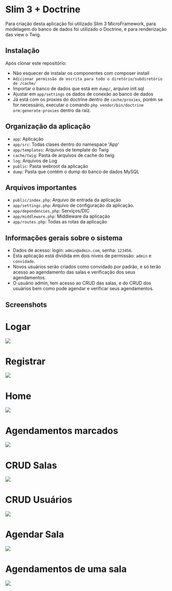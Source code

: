 # Slim 3 + Doctrine

Para criação desta aplicação foi utilizado Slim 3 MicroFramework, para modelagem
do banco de dados foi utilizado o Doctrine, e para renderização das view o Twig.


## Instalação
Após clonar este repositório:
* Não esquecer de instalar os componentes com composer install
* `Adicionar permissão de escrita para todo o diretório/subdiretório de /cache/`
* Importar o banco de dados que está em `dump/`, arquivo init.sql
* Ajustar em `app/settings` os dados de conexão ao banco de dados
* Já está com os proxies do doctrine dentro de `cache/proxies`, porém se for necessário, executar o comando
`php vendor/bin/doctrine orm:generate-proxies` dentro da raíz.


## Organização da aplicação
* `app`: Aplicação
* `app/src`: Todas clases dentro do namespace 'App'
* `app/templates`: Arquivos de template do Twig
* `cache/twig`: Pasta de arquivos de cache do twig
* `log`: Arquivos de Log
* `public`: Pasta webroot da aplicação
* `dump`: Pasta que contém o dump do banco de dados MySQL

## Arquivos importantes
* `public/index.php`: Arquivo de entrada da aplicação
* `app/settings.php`: Arquivo de configuração da aplicação.
* `app/dependencies.php`: Serviços/DIC
* `app/middleware.php`: Middleware da aplicação
* `app/routes.php`: Todas as rotas da aplicação


## Informações gerais sobre o sistema
* Dados de acesso: login: `admin@admin.com`, senha: `123456`.
* Esta aplicação está dividida em dois níveis de permissão: `admin` e `convidado`.
* Novos usuários serão criados como convidado por padrão, e só terão acesso ao agendamento das salas e verificação dos seus agendamentos.
* O usuário admin, tem acesso ao CRUD das salas, e do CRUD dos usuários bem como pode agendar e verificar seus agendamentos.

## Screenshots
# Logar
![](https://image.ibb.co/bRkKjF/login.png)
# Registrar
![](https://image.ibb.co/jAGgya/register.png)
# Home
![](https://image.ibb.co/kHOTda/home_icons.png)
# Agendamentos marcados
![](https://image.ibb.co/djgEJa/meus_agendamentos.png)
# CRUD Salas
![](https://image.ibb.co/d27FPF/crud_sala.png)
# CRUD Usuários
![](https://image.ibb.co/g8AkPF/crud_user.png)
# Agendar Sala
![](https://image.ibb.co/dZkPJa/agenda_saa.png)
# Agendamentos de uma sala
![](https://image.ibb.co/c0Lrya/Screenshot_from_2017_09_13_21_48_05.png)
